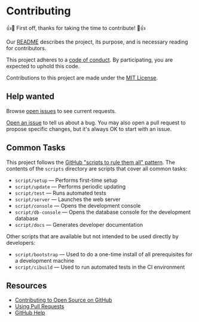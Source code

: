 # Contributing

👍🎉 First off, thanks for taking the time to contribute! 🎉👍

Our [README](README.md) describes the project, its purpose, and is necessary reading for contributors.

This project adheres to a [code of conduct](CODE_OF_CONDUCT.md). By participating, you are expected to uphold this code.

Contributions to this project are made under the [MIT License](LICENSE.md).

## Help wanted

Browse [open issues](https://github.com/lee-dohm/atom-style-tweaks/issues) to see current requests.

[Open an issue](https://github.com/lee-dohm/atom-style-tweaks/issues/new) to tell us about a bug. You may also open a pull request to propose specific changes, but it's always OK to start with an issue.

## Common Tasks

This project follows the [GitHub "scripts to rule them all" pattern](http://githubengineering.com/scripts-to-rule-them-all/). The contents of the `scripts` directory are scripts that cover all common tasks:

* `script/setup` &mdash; Performs first-time setup
* `script/update` &mdash; Performs periodic updating
* `script/test` &mdash; Runs automated tests
* `script/server` &mdash; Launches the web server
* `script/console` &mdash; Opens the development console
* `script/db-console` &mdash; Opens the database console for the development database
* `script/docs` &mdash; Generates developer documentation

Other scripts that are available but not intended to be used directly by developers:

* `script/bootstrap` &mdash; Used to do a one-time install of all prerequisites for a development machine
* `script/cibuild` &mdash; Used to run automated tests in the CI environment

## Resources

- [Contributing to Open Source on GitHub](https://guides.github.com/activities/contributing-to-open-source/)
- [Using Pull Requests](https://help.github.com/articles/about-pull-requests/)
- [GitHub Help](https://help.github.com)
